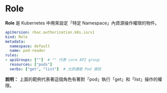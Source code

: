 # Role

**Role** 是 Kubernetes 中用來設定「特定 Namespace」內資源操作權限的物件。

```yaml
apiVersion: rbac.authorization.k8s.io/v1
kind: Role
metadata:
  namespace: default
  name: pod-reader
rules:
- apiGroups: [""]  # "" 代表 core API group
  resources: ["pods"]
  verbs: ["get", "list"]  # 允許讀取 Pod 資訊
```
**說明：** 上面的範例代表著這個角色有著對「pod」執行「get」和「list」操作的權限。